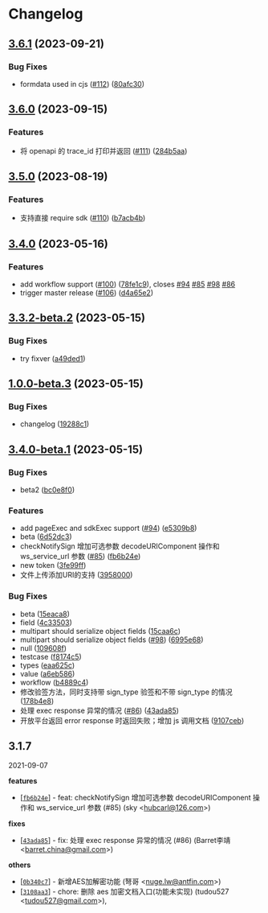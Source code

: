 # Changelog

## [3.6.1](https://github.com/alipay/alipay-sdk-nodejs-all/compare/v3.6.0...v3.6.1) (2023-09-21)


### Bug Fixes

* formdata used in cjs ([#112](https://github.com/alipay/alipay-sdk-nodejs-all/issues/112)) ([80afc30](https://github.com/alipay/alipay-sdk-nodejs-all/commit/80afc30a38f0a16f446ad6ee244b0e12efc9d764))

## [3.6.0](https://github.com/alipay/alipay-sdk-nodejs-all/compare/v3.5.0...v3.6.0) (2023-09-15)


### Features

* 将 openapi 的 trace_id 打印并返回 ([#111](https://github.com/alipay/alipay-sdk-nodejs-all/issues/111)) ([284b5aa](https://github.com/alipay/alipay-sdk-nodejs-all/commit/284b5aa79c9687a64f7068712ab7e3aab8e41dd6))

## [3.5.0](https://github.com/alipay/alipay-sdk-nodejs-all/compare/v3.4.0...v3.5.0) (2023-08-19)


### Features

* 支持直接 require sdk ([#110](https://github.com/alipay/alipay-sdk-nodejs-all/issues/110)) ([b7acb4b](https://github.com/alipay/alipay-sdk-nodejs-all/commit/b7acb4bd3e5f0d73d0b3aa4936a3833d23f86f0c))

## [3.4.0](https://github.com/alipay/alipay-sdk-nodejs-all/compare/v3.3.1...v3.4.0) (2023-05-16)


### Features

* add workflow support ([#100](https://github.com/alipay/alipay-sdk-nodejs-all/issues/100)) ([78fe1c9](https://github.com/alipay/alipay-sdk-nodejs-all/commit/78fe1c9921f799531095f117b8153aa86744f104)), closes [#94](https://github.com/alipay/alipay-sdk-nodejs-all/issues/94) [#85](https://github.com/alipay/alipay-sdk-nodejs-all/issues/85) [#98](https://github.com/alipay/alipay-sdk-nodejs-all/issues/98) [#86](https://github.com/alipay/alipay-sdk-nodejs-all/issues/86)
* trigger master release ([#106](https://github.com/alipay/alipay-sdk-nodejs-all/issues/106)) ([d4a65e2](https://github.com/alipay/alipay-sdk-nodejs-all/commit/d4a65e2d254ed2b6fbf87c98112bd185cb3d80fd))

## [3.3.2-beta.2](https://github.com/alipay/alipay-sdk-nodejs-all/compare/v3.3.2-beta.1...v3.3.2-beta.2) (2023-05-15)


### Bug Fixes

* try fixver ([a49ded1](https://github.com/alipay/alipay-sdk-nodejs-all/commit/a49ded1480609ab44ebac3012014ff4f748a039a))

## [1.0.0-beta.3](https://github.com/alipay/alipay-sdk-nodejs-all/compare/v1.0.0-beta.2...v1.0.0-beta.3) (2023-05-15)


### Bug Fixes

* changelog ([19288c1](https://github.com/alipay/alipay-sdk-nodejs-all/commit/19288c1cdec2636dde1397ca69df248789947d78))

## [3.4.0-beta.1](https://github.com/alipay/alipay-sdk-nodejs-all/compare/v1.0.0-beta.1...v1.0.0-beta.2) (2023-05-15)


### Bug Fixes

* beta2 ([bc0e8f0](https://github.com/alipay/alipay-sdk-nodejs-all/commit/bc0e8f0c85c11b22864eeb3fbf3dccffc421aae0))


### Features

* add pageExec and sdkExec support ([#94](https://github.com/alipay/alipay-sdk-nodejs-all/issues/94)) ([e5309b8](https://github.com/alipay/alipay-sdk-nodejs-all/commit/e5309b8f31a9c9e5f1b592106d82b64342fc4eaa))
* beta ([6d52dc3](https://github.com/alipay/alipay-sdk-nodejs-all/commit/6d52dc3196ec4903300c121dbb566c7a66dce8a2))
* checkNotifySign 增加可选参数 decodeURIComponent 操作和 ws_service_url 参数 ([#85](https://github.com/alipay/alipay-sdk-nodejs-all/issues/85)) ([fb6b24e](https://github.com/alipay/alipay-sdk-nodejs-all/commit/fb6b24e021d2827bc168a2b669ebd15eb188bc88))
* new token ([3fe99ff](https://github.com/alipay/alipay-sdk-nodejs-all/commit/3fe99ffe0547eddd9613826977e5beae5a8aeaec))
* 文件上传添加URI的支持 ([3958000](https://github.com/alipay/alipay-sdk-nodejs-all/commit/3958000c38d4d30e1dd79f229753916418cc2172))


### Bug Fixes

* beta ([15eaca8](https://github.com/alipay/alipay-sdk-nodejs-all/commit/15eaca83a19ef3bf5e27fc6458ae5214649f56eb))
* field ([4c33503](https://github.com/alipay/alipay-sdk-nodejs-all/commit/4c33503e43df016f2be0360989556ded5fb5d631))
* multipart should serialize object fields ([15caa6c](https://github.com/alipay/alipay-sdk-nodejs-all/commit/15caa6c082c274a1e17cba8b0392b11e3f0dfece))
* multipart should serialize object fields ([#98](https://github.com/alipay/alipay-sdk-nodejs-all/issues/98)) ([6995e68](https://github.com/alipay/alipay-sdk-nodejs-all/commit/6995e6838a77cb6aafae7499d469e7d1257cf25a))
* null ([109608f](https://github.com/alipay/alipay-sdk-nodejs-all/commit/109608fea77c8209b7a8d060b088808059ed8fa3))
* testcase ([f8174c5](https://github.com/alipay/alipay-sdk-nodejs-all/commit/f8174c5b2e58e3c4302173fff12f83d86539ed7a))
* types ([eaa625c](https://github.com/alipay/alipay-sdk-nodejs-all/commit/eaa625cf5c50f825a280ea0a517db38df65181e3))
* value ([a6eb586](https://github.com/alipay/alipay-sdk-nodejs-all/commit/a6eb58647911a4b6914feb33780359427b19a59d))
* workflow ([b4889c4](https://github.com/alipay/alipay-sdk-nodejs-all/commit/b4889c4cbb6f4d5cacfb18c7103d05d74a80898a))
* 修改验签方法，同时支持带 sign_type 验签和不带 sign_type 的情况 ([178b4e8](https://github.com/alipay/alipay-sdk-nodejs-all/commit/178b4e8803c0ed9f3a6ca35fa55caae60b060e55))
* 处理 exec response 异常的情况 ([#86](https://github.com/alipay/alipay-sdk-nodejs-all/issues/86)) ([43ada85](https://github.com/alipay/alipay-sdk-nodejs-all/commit/43ada85013867faf95d38b3d27e35595d6344eef))
* 开放平台返回 error response 时返回失败；增加 js 调用文档 ([9107ceb](https://github.com/alipay/alipay-sdk-nodejs-all/commit/9107cebb6e1727997a86e2162e725720c67dfa92))



## 3.1.7 
2021-09-07

**features**
  * [[`fb6b24e`](https://github.com/alipay/alipay-sdk-nodejs-all.git/commit/fb6b24e021d2827bc168a2b669ebd15eb188bc88)] - feat: checkNotifySign 增加可选参数 decodeURIComponent 操作和 ws_service_url 参数 (#85) (sky <<hubcarl@126.com>>)

**fixes**
  * [[`43ada85`](https://github.com/alipay/alipay-sdk-nodejs-all.git/commit/43ada85013867faf95d38b3d27e35595d6344eef)] - fix: 处理 exec response 异常的情况 (#86) (Barret李靖 <<barret.china@gmail.com>>)

**others**
  * [[`0b340c7`](https://github.com/alipay/alipay-sdk-nodejs-all.git/commit/0b340c7c794e3db52daf59354fcabbcde230595a)] - 新增AES加解密功能 (弩哥 <<nuge.lw@antfin.com>>)
  * [[`3108aa3`](https://github.com/alipay/alipay-sdk-nodejs-all.git/commit/3108aa3448b00243836fdc4e45de020ed05f64e2)] - chore: 删除 aes 加密文档入口(功能未实现) (tudou527 <<tudou527@gmail.com>>),
